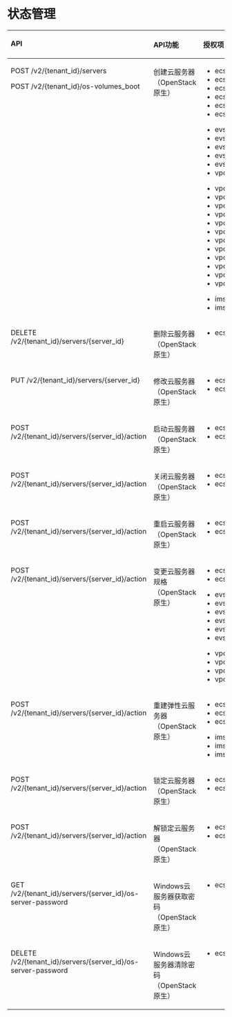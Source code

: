 # 状态管理<a name="ZH-CN_TOPIC_0103071511"></a>

<a name="table12570457816"></a>
<table><thead align="left"><tr id="row2025712451682"><th class="cellrowborder" valign="top" width="43.20987654320987%" id="mcps1.1.4.1.1"><p id="p72571745883"><a name="p72571745883"></a><a name="p72571745883"></a>API</p>
</th>
<th class="cellrowborder" valign="top" width="30.864197530864203%" id="mcps1.1.4.1.2"><p id="p10605125713535"><a name="p10605125713535"></a><a name="p10605125713535"></a>API功能</p>
</th>
<th class="cellrowborder" valign="top" width="25.925925925925924%" id="mcps1.1.4.1.3"><p id="p162571745883"><a name="p162571745883"></a><a name="p162571745883"></a>授权项</p>
</th>
</tr>
</thead>
<tbody><tr id="row72577450815"><td class="cellrowborder" valign="top" width="43.20987654320987%" headers="mcps1.1.4.1.1 "><p id="p5883772911"><a name="p5883772911"></a><a name="p5883772911"></a>POST /v2/{tenant_id}/servers</p>
<p id="p11883670913"><a name="p11883670913"></a><a name="p11883670913"></a>POST /v2/{tenant_id}/os-volumes_boot</p>
</td>
<td class="cellrowborder" valign="top" width="30.864197530864203%" headers="mcps1.1.4.1.2 "><p id="p18605195717538"><a name="p18605195717538"></a><a name="p18605195717538"></a>创建云服务器（OpenStack原生）</p>
</td>
<td class="cellrowborder" valign="top" width="25.925925925925924%" headers="mcps1.1.4.1.3 "><a name="ul1388313711917"></a><a name="ul1388313711917"></a><ul id="ul1388313711917"><li>ecs:servers:create</li><li>ecs:servers:get</li><li>ecs:serverInterfaces:use</li><li>ecs:serverInterfaces:get</li><li>ecs:flavors:get</li><li>ecs:securityGroups:use</li></ul>
<a name="ul688318715914"></a><a name="ul688318715914"></a><ul id="ul688318715914"><li>evs:volumes:list</li><li>evs:volumes:get</li><li>evs:volumes:create</li><li>evs:volumes:attach</li><li>evs:volumes:manage</li><li>vpc:securityGroups:get</li></ul>
<a name="ul28841471697"></a><a name="ul28841471697"></a><ul id="ul28841471697"><li>vpc:networks:get</li><li>vpc:networks:update</li><li>vpc:subnets:get</li><li>vpc:subnets:update</li><li>vpc:ports:create</li><li>vpc:ports:update</li><li>vpc:ports:get</li><li>vpc:ports:delete</li><li>vpc:networks:create</li><li>vpc:subnets:create</li><li>vpc:routers:get</li><li>vpc:routers:update</li></ul>
<a name="ul13884117497"></a><a name="ul13884117497"></a><ul id="ul13884117497"><li>ims:images:list</li><li>ims:images:get</li></ul>
</td>
</tr>
<tr id="row325714451286"><td class="cellrowborder" valign="top" width="43.20987654320987%" headers="mcps1.1.4.1.1 "><p id="p33197248919"><a name="p33197248919"></a><a name="p33197248919"></a>DELETE /v2/{tenant_id}/servers/{server_id}</p>
</td>
<td class="cellrowborder" valign="top" width="30.864197530864203%" headers="mcps1.1.4.1.2 "><p id="p260615717539"><a name="p260615717539"></a><a name="p260615717539"></a>删除云服务器（OpenStack原生）</p>
</td>
<td class="cellrowborder" valign="top" width="25.925925925925924%" headers="mcps1.1.4.1.3 "><a name="ul1631916243919"></a><a name="ul1631916243919"></a><ul id="ul1631916243919"><li>ecs:servers:delete</li></ul>
</td>
</tr>
<tr id="row1325719451486"><td class="cellrowborder" valign="top" width="43.20987654320987%" headers="mcps1.1.4.1.1 "><p id="p731918241919"><a name="p731918241919"></a><a name="p731918241919"></a>PUT /v2/{tenant_id}/servers/{server_id}</p>
</td>
<td class="cellrowborder" valign="top" width="30.864197530864203%" headers="mcps1.1.4.1.2 "><p id="p116062577537"><a name="p116062577537"></a><a name="p116062577537"></a>修改云服务器（OpenStack原生）</p>
</td>
<td class="cellrowborder" valign="top" width="25.925925925925924%" headers="mcps1.1.4.1.3 "><a name="ul03191224499"></a><a name="ul03191224499"></a><ul id="ul03191224499"><li>ecs:servers:update</li><li>ecs:servers:get</li></ul>
</td>
</tr>
<tr id="row1225714451388"><td class="cellrowborder" valign="top" width="43.20987654320987%" headers="mcps1.1.4.1.1 "><p id="p13321924494"><a name="p13321924494"></a><a name="p13321924494"></a>POST /v2/{tenant_id}/servers/{server_id}/action</p>
</td>
<td class="cellrowborder" valign="top" width="30.864197530864203%" headers="mcps1.1.4.1.2 "><p id="p1606257145310"><a name="p1606257145310"></a><a name="p1606257145310"></a>启动云服务器（OpenStack原生）</p>
</td>
<td class="cellrowborder" valign="top" width="25.925925925925924%" headers="mcps1.1.4.1.3 "><a name="ul8321192417911"></a><a name="ul8321192417911"></a><ul id="ul8321192417911"><li>ecs:servers:start</li><li>ecs:servers:get</li></ul>
</td>
</tr>
<tr id="row52571745582"><td class="cellrowborder" valign="top" width="43.20987654320987%" headers="mcps1.1.4.1.1 "><p id="p032112243919"><a name="p032112243919"></a><a name="p032112243919"></a>POST /v2/{tenant_id}/servers/{server_id}/action</p>
</td>
<td class="cellrowborder" valign="top" width="30.864197530864203%" headers="mcps1.1.4.1.2 "><p id="p76061457195316"><a name="p76061457195316"></a><a name="p76061457195316"></a>关闭云服务器（OpenStack原生）</p>
</td>
<td class="cellrowborder" valign="top" width="25.925925925925924%" headers="mcps1.1.4.1.3 "><a name="ul632116243917"></a><a name="ul632116243917"></a><ul id="ul632116243917"><li>ecs:servers:stop</li><li>ecs:servers:get</li></ul>
</td>
</tr>
<tr id="row172571445985"><td class="cellrowborder" valign="top" width="43.20987654320987%" headers="mcps1.1.4.1.1 "><p id="p19321824193"><a name="p19321824193"></a><a name="p19321824193"></a>POST /v2/{tenant_id}/servers/{server_id}/action</p>
</td>
<td class="cellrowborder" valign="top" width="30.864197530864203%" headers="mcps1.1.4.1.2 "><p id="p860675714535"><a name="p860675714535"></a><a name="p860675714535"></a>重启云服务器（OpenStack原生）</p>
</td>
<td class="cellrowborder" valign="top" width="25.925925925925924%" headers="mcps1.1.4.1.3 "><a name="ul1332192415914"></a><a name="ul1332192415914"></a><ul id="ul1332192415914"><li>ecs:servers:reboot</li><li>ecs:servers:get</li></ul>
</td>
</tr>
<tr id="row1525717451489"><td class="cellrowborder" valign="top" width="43.20987654320987%" headers="mcps1.1.4.1.1 "><p id="p032110243914"><a name="p032110243914"></a><a name="p032110243914"></a>POST /v2/{tenant_id}/servers/{server_id}/action</p>
</td>
<td class="cellrowborder" valign="top" width="30.864197530864203%" headers="mcps1.1.4.1.2 "><p id="p186061757165319"><a name="p186061757165319"></a><a name="p186061757165319"></a>变更云服务器规格（OpenStack原生）</p>
</td>
<td class="cellrowborder" valign="top" width="25.925925925925924%" headers="mcps1.1.4.1.3 "><a name="ul1632115247916"></a><a name="ul1632115247916"></a><ul id="ul1632115247916"><li>ecs:servers:resize</li><li>ecs:servers:get</li></ul>
<a name="ul13212241396"></a><a name="ul13212241396"></a><ul id="ul13212241396"><li>evs:volumes:list</li><li>evs:volumes:create</li><li>evs:volumes:get</li><li>evs:volumes:attach</li><li>evs:volumes:detach</li><li>evs:volumes:manage</li></ul>
<a name="ul193211124399"></a><a name="ul193211124399"></a><ul id="ul193211124399"><li>vpc:ports:get</li><li>vpc:ports:update</li><li>vpc:ports:creare</li><li>vpc:ports:delete</li></ul>
</td>
</tr>
<tr id="row48081934497"><td class="cellrowborder" valign="top" width="43.20987654320987%" headers="mcps1.1.4.1.1 "><p id="p45019471894"><a name="p45019471894"></a><a name="p45019471894"></a>POST /v2/{tenant_id}/servers/{server_id}/action</p>
</td>
<td class="cellrowborder" valign="top" width="30.864197530864203%" headers="mcps1.1.4.1.2 "><p id="p6606557155319"><a name="p6606557155319"></a><a name="p6606557155319"></a>重建弹性云服务器（OpenStack原生）</p>
</td>
<td class="cellrowborder" valign="top" width="25.925925925925924%" headers="mcps1.1.4.1.3 "><a name="ul550124712916"></a><a name="ul550124712916"></a><ul id="ul550124712916"><li>ecs:servers:rebuild</li><li>ecs:servers:get</li><li>ecs:servers:update</li></ul>
<a name="ul9507479910"></a><a name="ul9507479910"></a><ul id="ul9507479910"><li>ims:images:get</li><li>ims:images:list</li><li>ims:images:update</li></ul>
</td>
</tr>
<tr id="row19808934597"><td class="cellrowborder" valign="top" width="43.20987654320987%" headers="mcps1.1.4.1.1 "><p id="p1550144717916"><a name="p1550144717916"></a><a name="p1550144717916"></a>POST /v2/{tenant_id}/servers/{server_id}/action</p>
</td>
<td class="cellrowborder" valign="top" width="30.864197530864203%" headers="mcps1.1.4.1.2 "><p id="p960685795319"><a name="p960685795319"></a><a name="p960685795319"></a>锁定云服务器（OpenStack原生）</p>
</td>
<td class="cellrowborder" valign="top" width="25.925925925925924%" headers="mcps1.1.4.1.3 "><a name="ul1850647494"></a><a name="ul1850647494"></a><ul id="ul1850647494"><li>ecs:servers:lock</li><li>ecs:servers:get</li></ul>
</td>
</tr>
<tr id="row1180814349912"><td class="cellrowborder" valign="top" width="43.20987654320987%" headers="mcps1.1.4.1.1 "><p id="p550164716914"><a name="p550164716914"></a><a name="p550164716914"></a>POST /v2/{tenant_id}/servers/{server_id}/action</p>
</td>
<td class="cellrowborder" valign="top" width="30.864197530864203%" headers="mcps1.1.4.1.2 "><p id="p560645745312"><a name="p560645745312"></a><a name="p560645745312"></a>解锁定云服务器（OpenStack原生）</p>
</td>
<td class="cellrowborder" valign="top" width="25.925925925925924%" headers="mcps1.1.4.1.3 "><a name="ul15020472098"></a><a name="ul15020472098"></a><ul id="ul15020472098"><li>ecs:servers:unlock</li><li>ecs:servers:get</li></ul>
</td>
</tr>
<tr id="row06901173312"><td class="cellrowborder" valign="top" width="43.20987654320987%" headers="mcps1.1.4.1.1 "><p id="p6932412182715"><a name="p6932412182715"></a><a name="p6932412182715"></a>GET /v2/{tenant_id}/servers/{server_id}/os-server-password</p>
</td>
<td class="cellrowborder" valign="top" width="30.864197530864203%" headers="mcps1.1.4.1.2 "><p id="p19606175714531"><a name="p19606175714531"></a><a name="p19606175714531"></a>Windows云服务器获取密码（OpenStack原生）</p>
</td>
<td class="cellrowborder" valign="top" width="25.925925925925924%" headers="mcps1.1.4.1.3 "><a name="ul1693212126274"></a><a name="ul1693212126274"></a><ul id="ul1693212126274"><li>ecs:serverPasswords:manage</li></ul>
</td>
</tr>
<tr id="row042422017319"><td class="cellrowborder" valign="top" width="43.20987654320987%" headers="mcps1.1.4.1.1 "><p id="p3932161252712"><a name="p3932161252712"></a><a name="p3932161252712"></a>DELETE /v2/{tenant_id}/servers/{server_id}/os-server-password</p>
</td>
<td class="cellrowborder" valign="top" width="30.864197530864203%" headers="mcps1.1.4.1.2 "><p id="p20606175785313"><a name="p20606175785313"></a><a name="p20606175785313"></a>Windows云服务器清除密码（OpenStack原生）</p>
</td>
<td class="cellrowborder" valign="top" width="25.925925925925924%" headers="mcps1.1.4.1.3 "><a name="ul1693381214271"></a><a name="ul1693381214271"></a><ul id="ul1693381214271"><li>ecs:serverPasswords:manage</li></ul>
</td>
</tr>
</tbody>
</table>

